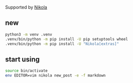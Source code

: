 Supported by [Nikola](https://getnikola.com/)

## new
```sh
python3 -m venv .venv
.venv/bin/python -m pip install -U pip setuptools wheel
.venv/bin/python -m pip install -U "Nikola[extras]"
```

## start using
```sh
source bin/activate
env EDITOR=vim nikola new_post -e -f markdown
```